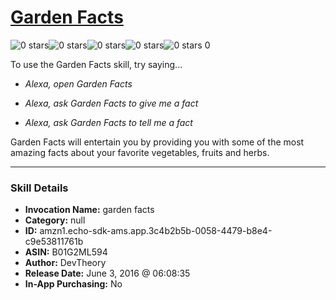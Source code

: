 # [Garden Facts](http://alexa.amazon.com/#skills/amzn1.echo-sdk-ams.app.3c4b2b5b-0058-4479-b8e4-c9e53811761b)
![0 stars](../../images/ic_star_border_black_18dp_1x.png)![0 stars](../../images/ic_star_border_black_18dp_1x.png)![0 stars](../../images/ic_star_border_black_18dp_1x.png)![0 stars](../../images/ic_star_border_black_18dp_1x.png)![0 stars](../../images/ic_star_border_black_18dp_1x.png) 0

To use the Garden Facts skill, try saying...

* *Alexa, open Garden Facts*

* *Alexa, ask Garden Facts to give me a fact*

* *Alexa, ask Garden Facts to tell me a fact*

Garden Facts will entertain you by providing you with some of the most amazing facts about your favorite vegetables, fruits and herbs.

***

### Skill Details

* **Invocation Name:** garden facts
* **Category:** null
* **ID:** amzn1.echo-sdk-ams.app.3c4b2b5b-0058-4479-b8e4-c9e53811761b
* **ASIN:** B01G2ML594
* **Author:** DevTheory
* **Release Date:** June 3, 2016 @ 06:08:35
* **In-App Purchasing:** No
